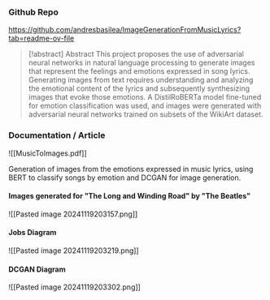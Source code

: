 ### Github Repo
https://github.com/andresbasilea/ImageGenerationFromMusicLyrics?tab=readme-ov-file

> [!abstract] Abstract
> This project proposes the use of adversarial neural networks in natural language processing to generate images that represent the feelings and emotions expressed in song lyrics. Generating images from text requires understanding and analyzing the emotional content of the lyrics and subsequently synthesizing images that evoke those emotions. A DistilRoBERTa model fine-tuned for emotion classification was used, and images were generated with adversarial neural networks trained on subsets of the WikiArt dataset.
### Documentation / Article

![[MusicToImages.pdf]]


Generation of images from the emotions expressed in music lyrics, using BERT to classify songs by emotion and DCGAN for image generation.
#### Images generated for "The Long and Winding Road" by "The Beatles"
![[Pasted image 20241119203157.png]]

#### Jobs Diagram

![[Pasted image 20241119203219.png]]
#### DCGAN Diagram
![[Pasted image 20241119203302.png]]
